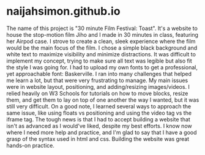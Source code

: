 # naijahsimon.github.io

The name of this project is "30 minute Film Festival: Toast". It's a website to house the stop-motion film Jiho and I made in 30 minutes in class, featuring her Airpod case.
I strove to create a clean, sleek experience where the film would be the main focus of the film. I chose a simple black background and white text to maximize visibility and 
minimize distractions. It was difficult to implement my concept, trying to make sure all text was legible but also fit the style I was going for. I had to upload my own fonts to get a
professional, yet approachable font: Baskerville. I ran into many challenges that helped me learn a lot, but that were very frustrating to manage. My main issues were in website 
layout, positioning, and adding/resizing images/videos. I relied heavily on W3 Schools for tutorials on how to move blocks, resize them, and get them to lay on top of one another the
way I wanted, but it was still very difficult. On a good note, I learned several ways to approach the same issue, like using floats vs positioning and using the video tag vs the iframe
tag. The tough news is that I had to accept building a website that isn't as advanced as I would've liked, despite my best efforts. I know now where I need more help and practice, and I'm
glad to say that I have a good grasp of the syntax used in html and css. Building the website was great hands-on practice.
